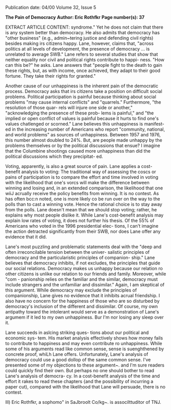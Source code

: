 Publication date: 04/00
Volume 32, Issue 5

**The Pain of Democracy**
**Author: Eric Rothfkr**
**Page number(s): 37**

EXTRACT ARTICLE CONTENT:
syndrome." Yet he does not claim that 
there is any system better than democracy. 
He also admits that democracy has "other 
business" {e.g., admin~tering justice and 
defending civil rights) besides making irs 
citizens happy. Lane, however, claims that, 
"across politics at all levels of development, 
the presence of democracy ... is unrelated to 
average SWB." Lane refers to several studies 
that show that neither equality nor civil 
and political rights contribute to happi-
ness. "How can this be?" he asks. Lane 
answers that "people fight to the death to 
gain these rights, but, as with income, once 
achieved, they adapt to their good fortune. 
They take their rights for granted." 

Another cause of our unhappiness is 
the inherent pain of the democratic 
process. Democracy asks that irs citizens 
take a position on difficult social problems. 
Political participation is painful because 
thinking about social problems "may cause 
internal 
conflicts" 
and 
"quarrels." 
Furthermore, "the resolution of those quar-
rels will injure one side or another," 
"acknowledging the presence of these prob-
lems is painful," and "the implied or open 
conflict of values is painful because it hurts 
to find one's values chatlenged or scorned." 
Lane believes this unhappiness is manifest-
ed in the increasing number of Americans 
who report "community, national, and 
world problems" as sources of unhappiness. 
Between 1957 and 1976, this number 
almost doubled to 24%. But, are people 
made unhappy by the problems themselves 
or by the political discussions that ensue? I 
imagine that the Columbine shootings 
caused more unhappiness than did the 
political discussions which they precipitat-
ed. 

Voting, apparently, is also a great 
source of pain. Lane applies a cost-benefit 
analysis to voting: 
The traditional way of assessing 
the coscs or pains of participation is to 
compare the effort and time involved in 
voting with the likelihood that one's 
vorcs will make the difference between 
winning and losing and, in an extended 
comparison, the likelihood that one wiiJ 
acrually receive the policy benefits from 
winning. It is no contest. As has often 
bcc:n noted, one is more likely co be run 
over on the way to the polls than to cast 
a winning vote. Hence the rational 
choice is to stay away from the polls. 
Lane doesn't mean that we should stop 
voting; rather, he explains why most people 
dislike it. While Lane's cost-benefit analysis 
may explain low rates of voting, it does not 
further his thesis. Of the 55% of Americans 
who voted in the 1996 presidential elec-
tions, I can't imagine the action detracted 
significantly from their SWB, nor does Lane 
offer any evidence that it did. 

Lane's most puzzling and problematic 
statements deal with the "deep and often 
irreconcilable tension between the univer-
salistic principles of democracy and the 
particularistic principles of companion-
ship." Lane believes that democracy 
inhibits, if not excludes, the principles that 
guide our social relations. Democracy 
makes us unhappy because our relation ro 
other citizens is unlike our relation to our 
friends and family. Moreover, while "com -
panionship relies on the familiar and the 
similar, democracy must include strangers 
and the unfamiliar and dissimilar." Again, I 
am skeptical of this argument. While 
democracy may exclude the principles of 
companionship, Lane gives no evidence 
that it inhibits acrual friendship. I also have 
no concern for the happiness of those who 
are so disturbed by democracy's inclusion 
of the different and dissimilar. Of course, 
my own antipathy toward the intolerant 
would serve as a demonstration of Lane's 
argumem if it led to my own unhappiness. 
Bur I'm nor losing any sleep over it. 

Lane succeeds in aslcing striking ques-
tions about our political and economic sys-
tem. His market analysis effectively shows 
how money fails to contribute to happiness 
and may even contribute ro unhappiness. 
While some of his arguments read like 
common 
sense, 
sense 
is 
suenghthened by concrete proof, whiLh 
Lane offers. Unfortunately, Lane's analysis 
of democracy could use a good dollop of 
the same common sense. I've presented 
some of my objections to these argument~. 
and I'm sure readers could quickly find 
their own. But perhaps no one should 
bother to read Lane's analysis of democra-
cy. In a cost-benefit analysis of the time and 
effort it rakes to read these chapters {and 
the possibility of incurring a paper cut), 
compared with the likelihood that Lane 
will persuade, there is no contest. 

Ill) 
Eric Rothfkr, a sophomo" in SaJbroolt 
Co/kg~. is associlttuditor of TNJ.